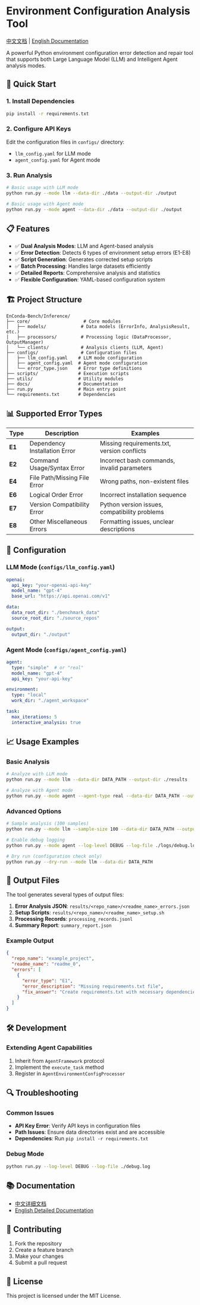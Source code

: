# Environment Configuration Analysis Tool

[中文文档](docs/README_zh.md) | [English Documentation](docs/README_en.md)

A powerful Python environment configuration error detection and repair tool that supports both Large Language Model (LLM) and Intelligent Agent analysis modes.

## 🚀 Quick Start

### 1. Install Dependencies
```bash
pip install -r requirements.txt
```

### 2. Configure API Keys
Edit the configuration files in `configs/` directory:
- `llm_config.yaml` for LLM mode
- `agent_config.yaml` for Agent mode

### 3. Run Analysis
```bash
# Basic usage with LLM mode
python run.py --mode llm --data-dir ./data --output-dir ./output

# Basic usage with Agent mode  
python run.py --mode agent --data-dir ./data --output-dir ./output
```

## 📋 Features

- ✅ **Dual Analysis Modes**: LLM and Agent-based analysis
- ✅ **Error Detection**: Detects 6 types of environment setup errors (E1-E8)
- ✅ **Script Generation**: Generates corrected setup scripts
- ✅ **Batch Processing**: Handles large datasets efficiently
- ✅ **Detailed Reports**: Comprehensive analysis and statistics
- ✅ **Flexible Configuration**: YAML-based configuration system

## 🏗️ Project Structure

```
EnConda-Bench/Inference/
├── core/                    # Core modules
│   ├── models/             # Data models (ErrorInfo, AnalysisResult, etc.)
│   ├── processors/         # Processing logic (DataProcessor, OutputManager)
│   └── clients/            # Analysis clients (LLM, Agent)
├── configs/                # Configuration files
│   ├── llm_config.yaml    # LLM mode configuration
│   ├── agent_config.yaml  # Agent mode configuration
│   └── error_type.json    # Error type definitions
├── scripts/               # Execution scripts
├── utils/                 # Utility modules
├── docs/                  # Documentation
├── run.py                 # Main entry point
└── requirements.txt       # Dependencies
```

## 📊 Supported Error Types

| Type | Description | Examples |
|------|-------------|----------|
| **E1** | Dependency Installation Error | Missing requirements.txt, version conflicts |
| **E2** | Command Usage/Syntax Error | Incorrect bash commands, invalid parameters |
| **E4** | File Path/Missing File Error | Wrong paths, non-existent files |
| **E6** | Logical Order Error | Incorrect installation sequence |
| **E7** | Version Compatibility Error | Python version issues, compatibility problems |
| **E8** | Other Miscellaneous Errors | Formatting issues, unclear descriptions |

## 🔧 Configuration

### LLM Mode (`configs/llm_config.yaml`)
```yaml
openai:
  api_key: "your-openai-api-key"
  model_name: "gpt-4"
  base_url: "https://api.openai.com/v1"

data:
  data_root_dir: "./benchmark_data"
  source_root_dir: "./source_repos"

output:
  output_dir: "./output"
```

### Agent Mode (`configs/agent_config.yaml`)
```yaml
agent:
  type: "simple"  # or "real"
  model_name: "gpt-4"
  api_key: "your-api-key"

environment:
  type: "local"
  work_dir: "./agent_workspace"

task:
  max_iterations: 5
  interactive_analysis: true
```

## 📈 Usage Examples

### Basic Analysis
```bash
# Analyze with LLM mode
python run.py --mode llm --data-dir DATA_PATH --output-dir ./results

# Analyze with Agent mode
python run.py --mode agent --agent-type real --data-dir DATA_PATH --output-dir ./results
```

### Advanced Options
```bash
# Sample analysis (100 samples)
python run.py --mode llm --sample-size 100 --data-dir DATA_PATH --output-dir ./results

# Enable debug logging
python run.py --mode agent --log-level DEBUG --log-file ./logs/debug.log

# Dry run (configuration check only)
python run.py --dry-run --mode llm --data-dir DATA_PATH
```

## 📄 Output Files

The tool generates several types of output files:

1. **Error Analysis JSON**: `results/<repo_name>/<readme_name>_errors.json`
2. **Setup Scripts**: `results/<repo_name>/<readme_name>_setup.sh`
3. **Processing Records**: `processing_records.jsonl`
4. **Summary Report**: `summary_report.json`

### Example Output
```json
{
  "repo_name": "example_project",
  "readme_name": "readme_0",
  "errors": [
    {
      "error_type": "E1",
      "error_description": "Missing requirements.txt file",
      "fix_answer": "Create requirements.txt with necessary dependencies"
    }
  ]
}
```

## 🛠️ Development

### Extending Agent Capabilities
1. Inherit from `AgentFramework` protocol
2. Implement the `execute_task` method
3. Register in `AgentEnvironmentConfigProcessor`

## 🔍 Troubleshooting

### Common Issues
- **API Key Error**: Verify API keys in configuration files
- **Path Issues**: Ensure data directories exist and are accessible
- **Dependencies**: Run `pip install -r requirements.txt`

### Debug Mode
```bash
python run.py --log-level DEBUG --log-file ./debug.log
```

## 📚 Documentation

- [中文详细文档](docs/README_zh.md)
- [English Detailed Documentation](docs/README_en.md)

## 🤝 Contributing

1. Fork the repository
2. Create a feature branch
3. Make your changes
4. Submit a pull request

## 📄 License

This project is licensed under the MIT License.
